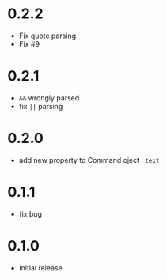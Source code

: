 # 0.2.2
- Fix quote parsing
- Fix #9

# 0.2.1
- `&&` wrongly parsed
- fix `||` parsing

# 0.2.0
- add new property to Command oject : `text`

# 0.1.1
- fix bug

# 0.1.0
- Initial release
